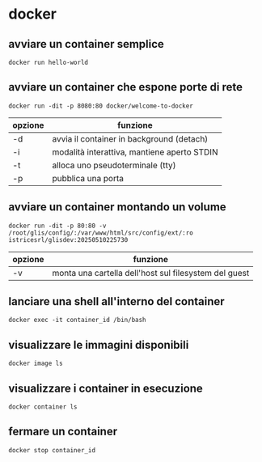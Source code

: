 # docker

## avviare un container semplice

```
docker run hello-world
```

## avviare un container che espone porte di rete

```
docker run -dit -p 8080:80 docker/welcome-to-docker
```

opzione    | funzione
-----------|--------------------------------
-d         | avvia il container in background (detach)
-i         | modalità interattiva, mantiene aperto STDIN
-t         | alloca uno pseudoterminale (tty)
-p         | pubblica una porta

## avviare un container montando un volume

```
docker run -dit -p 80:80 -v /root/glis/config/:/var/www/html/src/config/ext/:ro istricesrl/glisdev:20250510225730
```

opzione    | funzione
-----------|--------------------------------
-v         | monta una cartella dell'host sul filesystem del guest

## lanciare una shell all'interno del container

```
docker exec -it container_id /bin/bash
```

## visualizzare le immagini disponibili

```
docker image ls
```

## visualizzare i container in esecuzione

```
docker container ls
```

## fermare un container

```
docker stop container_id
```
